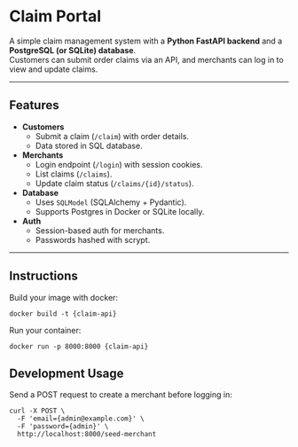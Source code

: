 # Claim Portal

A simple claim management system with a **Python FastAPI backend** and a **PostgreSQL (or SQLite) database**.  
Customers can submit order claims via an API, and merchants can log in to view and update claims.

---

## Features
- **Customers**
  - Submit a claim (`/claim`) with order details.
  - Data stored in SQL database.
- **Merchants**
  - Login endpoint (`/login`) with session cookies.
  - List claims (`/claims`).
  - Update claim status (`/claims/{id}/status`).
- **Database**
  - Uses `SQLModel` (SQLAlchemy + Pydantic).
  - Supports Postgres in Docker or SQLite locally.
- **Auth**
  - Session-based auth for merchants.
  - Passwords hashed with scrypt.

---

## Instructions

Build your image with docker:
```
docker build -t {claim-api}
```
Run your container:
```
docker run -p 8000:8000 {claim-api}
```

## Development Usage
Send a POST request to create a merchant before logging in:
```
curl -X POST \
  -F 'email={admin@example.com}' \
  -F 'password={admin}' \
  http://localhost:8000/seed-merchant
```


